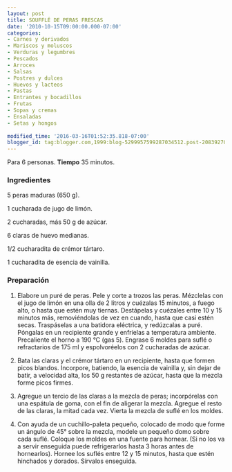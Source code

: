 ```yaml
---
layout: post
title: SOUFFLÉ DE PERAS FRESCAS
date: '2010-10-15T09:00:00.000-07:00'
categories:
- Carnes y derivados
- Mariscos y moluscos
- Verduras y legumbres
- Pescados
- Arroces
- Salsas
- Postres y dulces
- Huevos y lacteos
- Pastas
- Entrantes y bocadillos
- Frutas
- Sopas y cremas
- Ensaladas
- Setas y hongos
 
modified_time: '2016-03-16T01:52:35.818-07:00'
blogger_id: tag:blogger.com,1999:blog-5299957599287034512.post-2083927037606543175
---
```


Para 6 personas.
<b>Tiempo</b> 35 minutos.

<h3>Ingredientes</h3>

5 peras maduras (650 g).

1 cucharada de jugo de limón.

2 cucharadas, más 50 g de azúcar.

6 claras de huevo medianas.

1/2 cucharadita de crémor tártaro.

1 cucharadita de esencia de vainilla.

<h3>Preparación</h3>

1. Elabore un puré de peras. Pele y corte a trozos las peras. Mézclelas con el jugo de limón en una olla de 2 litros y cuézalas 15 minutos, a fuego alto, o hasta que estén muy tiernas. Destápelas y cuézales entre 10 y 15 minutos más, removiéndolas de vez en cuando, hasta que casi estén secas. Traspáselas a una batidora eléctrica, y redúzcalas a puré. Póngalas en un recipiente grande y enfríelas a temperatura ambiente. Precaliente el horno a 190 &deg;C (gas 5). Engrase 6 moldes para suflé o refractarios de 175 ml y espolvoréelos con 2 cucharadas de azúcar.

2. Bata las claras y el crémor tártaro en un recipiente, hasta que formen picos blandos. Incorpore, batiendo, la esencia de vainilla y, sin dejar de batir, a velocidad alta, los 50 g restantes de azúcar, hasta que la mezcla forme picos firmes.

3. Agregue un tercio de las claras a la mezcla de peras; incorpórelas con una espátula de goma, con el fin de aligerar la mezcla. Agregue el resto de las claras, la mitad cada vez. Vierta la mezcla de suflé en los moldes.

4. Con ayuda de un cuchillo-paleta pequeño, colocado de modo que forme un ángulo de 45&deg; sobre la mezcla, modele un pequeño domo sobre cada suflé. Coloque los moldes en una fuente para hornear. (Si no los va a servir enseguida puede refrigerarlos hasta 3 horas antes de hornearlos). Hornee los suflés entre 12 y 15 minutos, hasta que estén hinchados y dorados. Sírvalos enseguida.

